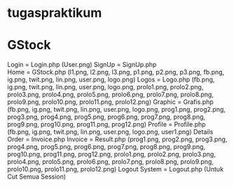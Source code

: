 # tugaspraktikum
# GStock

Login         =  Login.php   (User.png)
SignUp        =  SignUp.php  
Home          =  GStock.php  (l1.png, l2.png, l3.png, p1.png, p2.png, p3.png, fb.png, ig.png, twit.png, lin.png, user.png, logo.png)
Logos         =  Logo.php    (fb.png, ig.png, twit.png, lin.png, user.png, logo.png, prolo1.png, prolo2.png, prolo3.png, prolo4.png, prolo5.png, prolo6.png, prolo7.png, prolo8.png, prolo9.png, prolo10.png, prolo11.png, prolo12.png)
Graphic       =  Grafis.php  (fb.png, ig.png, twit.png, lin.png, user.png, logo.png, prog1.png, prog2.png, prog3.png, prog4.png, prog5.png, prog6.png, prog7.png, prog8.png, prog9.png, prog10.png, prog11.png, prog12.png)
Profile       =  Profile.php (fb.png, ig.png, twit.png, lin.png, user.png, logo.png, user1.png)
Details Order =  Invoice.php
Invoice       =  Result.php  (prog1.png, prog2.png, prog3.png, prog4.png, prog5.png, prog6.png, prog7.png, prog8.png, prog9.png, prog10.png, prog11.png, prog12.png, prolo1.png, prolo2.png, prolo3.png, prolo4.png, prolo5.png, prolo6.png, prolo7.png, prolo8.png, prolo9.png, prolo10.png, prolo11.png, prolo12.png)
Logout System =  Logout.php  (Untuk Cut Semua Session)
